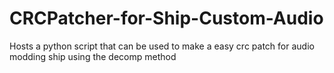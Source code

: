 # CRCPatcher-for-Ship-Custom-Audio
Hosts a python script that can be used to make a easy crc patch for audio modding ship using the decomp method
